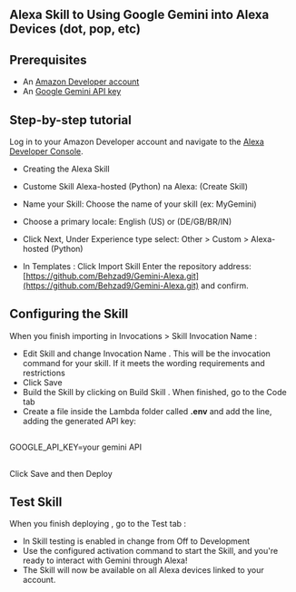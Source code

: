 ## Alexa Skill to Using Google Gemini into Alexa Devices (dot, pop, etc)

## Prerequisites

- An [Amazon Developer account](https://developer.amazon.com/)
- An [Google Gemini API key](https://aistudio.google.com/app/apikey)
##

## Step-by-step tutorial
Log in to your Amazon Developer account and navigate to the [Alexa Developer Console](https://developer.amazon.com/alexa/console/ask).
- Creating the Alexa Skill
- Custome Skill Alexa-hosted (Python) na Alexa: (Create Skill)

- Name your Skill: Choose the name of your skill (ex: MyGemini)
- Choose a primary locale: English (US) or (DE/GB/BR/IN)
- Click Next, Under Experience type select: Other > Custom > Alexa-hosted (Python)
- In Templates : Click Import Skill
Enter the repository address: [https://github.com/Behzad9/Gemini-Alexa.git](https://github.com/Behzad9/Gemini-Alexa.git) and confirm.

## Configuring the Skill
When you finish importing in Invocations > Skill Invocation Name :
- Edit Skill and change Invocation Name . This will be the invocation command for your skill. If it meets the wording requirements and restrictions
- Click Save
- Build the Skill by clicking on Build Skill . When finished, go to the Code tab
- Create a file inside the Lambda folder called **.env** and add the line, adding the generated API key:
##
GOOGLE_API_KEY=your gemini API
##
Click Save and then Deploy

## Test Skill
When you finish deploying , go to the Test tab :
- In Skill testing is enabled in change from Off to Development
- Use the configured activation command to start the Skill, and you're ready to interact with Gemini through Alexa!
- The Skill will now be available on all Alexa devices linked to your account.
